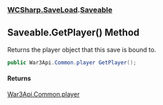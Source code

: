### [WCSharp.SaveLoad](WCSharp.SaveLoad.md 'WCSharp.SaveLoad').[Saveable](WCSharp.SaveLoad.Saveable.md 'WCSharp.SaveLoad.Saveable')

## Saveable.GetPlayer() Method

Returns the player object that this save is bound to.

```csharp
public War3Api.Common.player GetPlayer();
```

#### Returns
[War3Api.Common.player](https://docs.microsoft.com/en-us/dotnet/api/War3Api.Common.player 'War3Api.Common.player')